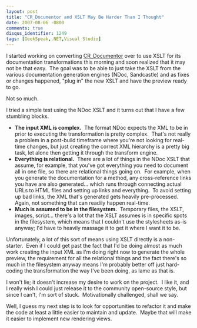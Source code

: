 ```yaml
---
layout: post
title: "CR_Documentor and XSLT May Be Harder Than I Thought"
date: 2007-08-06 -0800
comments: true
disqus_identifier: 1249
tags: [GeekSpeak,.NET,Visual Studio]
---
```

I started working on converting
[CR\_Documentor](http://paraesthesia.com/archive/2004/11/15/cr_documentor---the-documentor-plug-in-for-dxcore.aspx)
over to use XSLT for its documentation transformations this morning and
soon realized that it may not be that easy.  The goal was to be able to
just take the XSLT from the various documentation generation engines
(NDoc, Sandcastle) and as fixes or changes happened, "plug in" the new
XSLT and have the preview ready to go.

Not so much.

I tried a simple test using the NDoc XSLT and it turns out that I have a
few stumbling blocks.

-   **The input XML is complex.**  The format NDoc expects the XML to be
    in prior to executing the transformation is pretty complex.  That's
    not really a problem in a post-build timeframe where you're not
    looking for real-time changes, but just creating the correct XML
    hierarchy is a pretty big task, let alone then getting it through
    the transform engine.
-   **Everything is relational.**  There are a lot of things in the NDoc
    XSLT that assume, for example, that you've got everything you need
    to document all in one file, so there are relational things going
    on.  For example, when you generate the documentation for a method,
    any cross-reference links you have are also generated... which runs
    through connecting actual URLs to HTML files and setting up links
    and everything.  To avoid setting up bad links, the XML that's
    generated gets heavily pre-processed.  Again, not something that can
    readily happen real-time.
-   **Much is assumed to be in the filesystem.**  Temporary files, the
    XSLT, images, script... there's a lot that the XSLT assumes is in
    specific spots in the filesystem, which means that I couldn't use
    the stylesheets as-is anyway; I'd have to heavily massage it to get
    it where I want it to be.

Unfortunately, a lot of this sort of means using XSLT directly is a
non-starter.  Even if I could get past the fact that I'd be doing almost
as much work creating the input XML as I'm doing right now to generate
the whole preview, the requirement for all the relational things and the
fact there's so much in the filesystem anyway means I'm probably better
off just hard-coding the transformation the way I've been doing, as lame
as that is.

I won't lie; it doesn't increase my desire to work on the project.  I
like it, and I really wish I could just release it to the community
open-source style, but since I can't, I'm sort of stuck.  Motivationally
challenged, shall we say.

Well, I guess my next step is to look for opportunities to refactor it
and make the code at least a little easier to maintain and update. 
Maybe that will make it easier to implement new rendering views.

